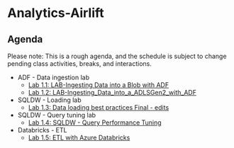 # Analytics-Airlift

## Agenda
Please note: This is a rough agenda, and the schedule is subject to change pending class activities, breaks, and interactions.

- ADF - Data ingestion lab
  - [Lab 1.1: LAB-Ingesting Data into a Blob with ADF](https://github.com/SpektraSystems/Analytics-Airlift/blob/master/LAB01-Ingesting%20Data%20into%20a%20Blob%20with%20ADF.md)
  - [Lab 1.2: LAB-Ingesting_Data_into_a_ADLSGen2_with_ADF](https://github.com/SpektraSystems/Analytics-Airlift/blob/master/LAB02-Ingesting_Data_into_a_ADLSGen2_with_ADF.md)
- SQLDW - Loading lab
  - [Lab 1.3: Data loading best practices Final - edits](https://github.com/SpektraSystems/Analytics-Airlift/blob/master/Lab03:%20Data%20loading%20best%20practices.md)
- SQLDW - Query tuning lab
  - [Lab 1.4: SQLDW - Query Performance Tuning](https://github.com/SpektraSystems/Analytics-Airlift/blob/master/Lab04%20-%20SQLDW%20Query%20Performance%20Tuning.md)
- Databricks - ETL
  - [Lab 1.5: ETL with Azure Databricks](https://github.com/SpektraSystems/Analytics-Airlift/blob/master/Lab04%20-%20SQLDW%20Query%20Performance%20Tuning.md)

